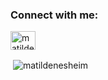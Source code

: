 <h3 align="left">Connect with me:</h3>
<p align="left">
<a href="https://linkedin.com/in/matildenesheim" target="blank"><img align="center" src="https://cdn.jsdelivr.net/npm/simple-icons@3.0.1/icons/linkedin.svg" alt="matildenesheim" height="30" width="40" /></a>
</p>

<p>&nbsp;<img align="center" src="https://github-readme-stats.vercel.app/api?username=matildenesheim&show_icons=true&locale=en" alt="matildenesheim" /></p>
